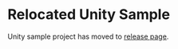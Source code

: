 # Relocated Unity Sample
Unity sample project has moved to [release page](https://github.com/facebook/360-Capture-SDK/releases). 

